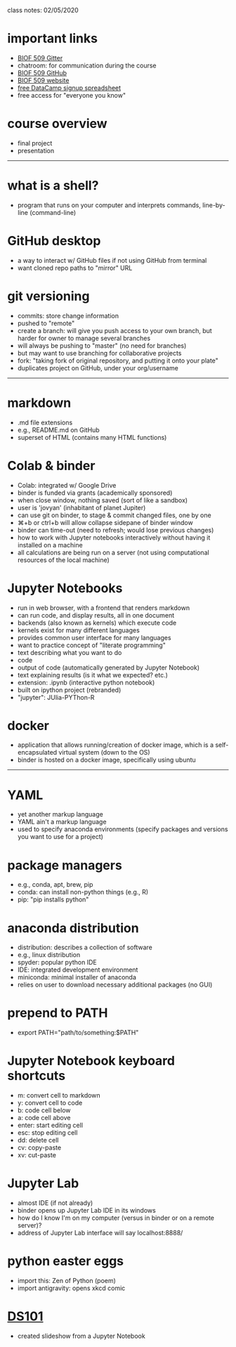 class notes: 02/05/2020

# important links
 - [BIOF 509 Gitter](https://gitter.im/biof509/community)
  - chatroom: for communication during the course
 - [BIOF 509 GitHub](https://github.com/biof509)
 - [BIOF 509 website](https://biof509.github.io)
 - [free DataCamp signup spreadsheet](https://docs.google.com/spreadsheets/d/1nNq2VXKP4hhQvEtGP7zxVC9QYUjfnCWNleZKN8EfBTE/edit?usp=sharing)
  - free access for "everyone you know"

# course overview
 - final project
 - presentation

---

# what is a shell?
 - program that runs on your computer and interprets commands, line-by-line (command-line)

# GitHub desktop
 - a way to interact w/ GitHub files if not using GitHub from terminal
 - want cloned repo paths to "mirror" URL
 
# git versioning
 - commits: store change information
 - pushed to "remote"
 - create a branch: will give you push access to your own branch, but harder for owner to manage several branches
  - will always be pushing to "master" (no need for branches)
  - but may want to use branching for collaborative projects
 - fork: "taking fork of original repository, and putting it onto your plate"
  - duplicates project on GitHub, under your org/username

---

# markdown
 - .md file extensions
  - e.g., README.md on GitHub
 - superset of HTML (contains many HTML functions)

# Colab & binder
 - Colab: integrated w/ Google Drive
 - binder is funded via grants (academically sponsored)
  - when close window, nothing saved (sort of like a sandbox)
  - user is 'jovyan' (inhabitant of planet Jupiter)
  - can use git on binder, to stage & commit changed files, one by one
  - ⌘+b or ctrl+b will allow collapse sidepane of binder window
  - binder can time-out (need to refresh; would lose previous changes)
 - how to work with Jupyter notebooks interactively without having it installed on a machine
  - all calculations are being run on a server (not using computational resources of the local machine)

# Jupyter Notebooks
 - run in web browser, with a frontend that renders markdown
 - can run code, and display results, all in one document
 - backends (also known as kernels) which execute code
  - kernels exist for many different languages
  - provides common user interface for many languages
 - want to practice concept of "literate programming"
  - text describing what you want to do
  - code
  - output of code (automatically generated by Jupyter Notebook)
  - text explaining results (is it what we expected? etc.)
 - extension: .ipynb (interactive python notebook)
  - built on ipython project (rebranded)
 - "jupyter": JUlia-PYThon-R

# docker
 - application that allows running/creation of docker image, which is a self-encapsulated virtual system (down to the OS)
 - binder is hosted on a docker image, specifically using ubuntu

---

# YAML
 - yet another markup language
 - YAML ain't a markup language
 - used to specify anaconda environments (specify packages and versions you want to use for a project)

# package managers
 - e.g., conda, apt, brew, pip
 - conda: can install non-python things (e.g., R)
 - pip: "pip installs python"

# anaconda distribution
 - distribution: describes a collection of software
  - e.g., linux distribution
 - spyder: popular python IDE
  - IDE: integrated development environment
 - miniconda: minimal installer of anaconda
  - relies on user to download necessary additional packages (no GUI)

# prepend to PATH
 - export PATH="path/to/something:$PATH"


# Jupyter Notebook keyboard shortcuts
 - m: convert cell to markdown
 - y: convert cell to code
 - b: code cell below
 - a: code cell above
 - enter: start editing cell
 - esc: stop editing cell
 - dd: delete cell
 - cv: copy-paste
 - xv: cut-paste

# Jupyter Lab
 - almost IDE (if not already)
 - binder opens up Jupyter Lab IDE in its windows
 - how do I know I'm on my computer (versus in binder or on a remote server)?
  - address of Jupyter Lab interface will say localhost:8888/

# python easter eggs
 - import this: Zen of Python (poem)
 - import antigravity: opens xkcd comic

# [DS101](https://github.com/marskar/ds101)
 - created slideshow from a Jupyter Notebook
